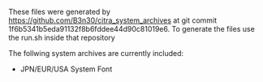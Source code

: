 These files were generated by https://github.com/B3n30/citra_system_archives at git commit 1f6b5341b5eda91132f8b6fddee44d90c81019e6. To generate the files use the run.sh inside that repository

The follwing system archives are currently included:
 - JPN/EUR/USA System Font
 
